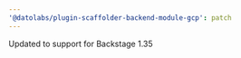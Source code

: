 ```yaml
---
'@datolabs/plugin-scaffolder-backend-module-gcp': patch
---
```


Updated to support for Backstage 1.35
